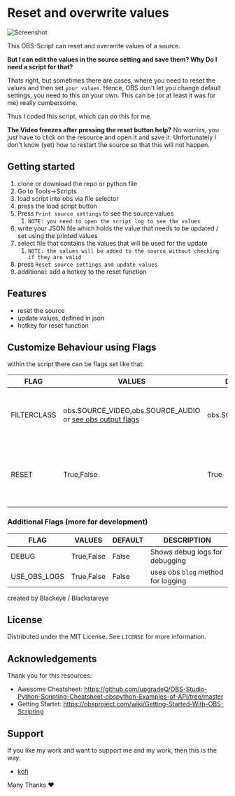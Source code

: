 # Reset and overwrite values

![Screenshot](paste2024_06_27_01_07_27.png)

This OBS-Script can reset and overwrite values of a source.

**But I can edit the values in the source setting and save them? Why Do I need a script for that?**

Thats right, but sometimes there are cases, where you need to reset the values and then set `your values`. Hence, OBS don't let you change default settings, you need to this on your own.
This can be (or at least it was for me) really cumbersome.

Thus I coded this script, which can do this for me.

**The Video freezes after pressing the reset button help?**
No worries, you just have to click on the resource and open it and save it.
Unfortunately I don't know (yet) how to restart the source so that this will not happen.

## Getting started

1. clone or download the repo or python file
2. Go to Tools->Scripts
3. load script into obs via file selector
4. press the load script button
5. Press `Print source settings` to see the source values
   1. `NOTE: you need to open the script log to see the values`
6. write your JSON file which holds the value that needs to be updated / set using the printed values
7. select file that contains the values that will be used for the update
   1. `NOTE: the values will be added to the source without checking if they are valid`
8. press `Reset source settings and update values`
9. additional: add a hotkey to the reset function

## Features

- reset the source
- update values, defined in json
- hotkey for reset function

## Customize Behaviour using Flags

within the script there can be flags set like that:

| FLAG      | VALUES  | DEFAULT |  DESCRIPTION |
| ------------- | ------------- | ------------- | ----------- |
| FILTERCLASS | obs.SOURCE_VIDEO,obs.SOURCE_AUDIO or  [see obs output flags](https://docs.obsproject.com/reference-sources#c.obs_source_info.output_flags) | obs.SOURCE_VIDEO | Filters the source name list (drop down list) for only audio or audio etc. |
| RESET | True,False | True | Determines if a reset should be done before updating the source settings|

### Additional Flags (more for development)

| FLAG      | VALUES  | DEFAULT |  DESCRIPTION |
| ------------- | ------------- | ------------- | ----------- |
| DEBUG | True,False  | False | Shows debug logs for debugging |
| USE_OBS_LOGS | True,False  | False | uses obs `blog` method for logging |

created by Blackeye / Blackstareye

## License

Distributed under the MIT License. See `LICENSE` for more information.

## Acknowledgements

Thank you for this resources:

- Awesome Cheatsheet: <https://github.com/upgradeQ/OBS-Studio-Python-Scripting-Cheatsheet-obspython-Examples-of-API/tree/master>
- Getting Startet: <https://obsproject.com/wiki/Getting-Started-With-OBS-Scripting>

## Support

If you like my work and want to support me and my work, then this is the way:

- [kofi](https://ko-fi.com/black_eye)

Many Thanks ♥
